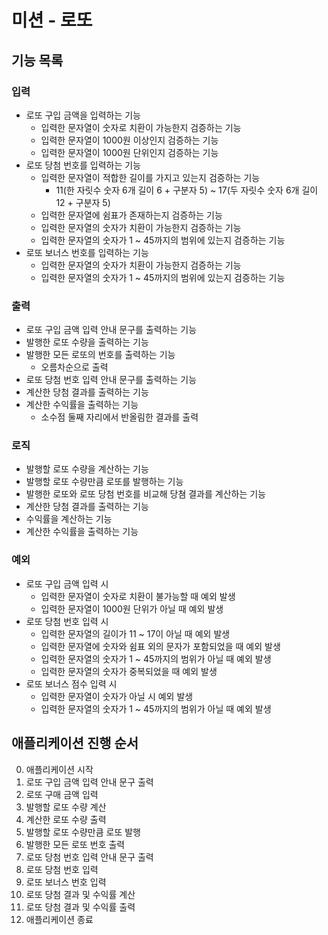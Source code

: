 # 미션 - 로또

## 기능 목록

### 입력

- 로또 구입 금액을 입력하는 기능
    - 입력한 문자열이 숫자로 치환이 가능한지 검증하는 기능
    - 입력한 문자열이 1000원 이상인지 검증하는 기능
    - 입력한 문자열이 1000원 단위인지 검증하는 기능
- 로또 당첨 번호를 입력하는 기능
    - 입력한 문자열이 적합한 길이를 가지고 있는지 검증하는 기능
        - 11(한 자릿수 숫자 6개 길이 6 + 구분자 5) ~ 17(두 자릿수 숫자 6개 길이 12 + 구분자 5)
    - 입력한 문자열에 쉼표가 존재하는지 검증하는 기능
    - 입력한 문자열의 숫자가 치환이 가능한지 검증하는 기능
    - 입력한 문자열의 숫자가 1 ~ 45까지의 범위에 있는지 검증하는 기능
- 로또 보너스 번호를 입력하는 기능
    - 입력한 문자열의 숫자가 치환이 가능한지 검증하는 기능
    - 입력한 문자열의 숫자가 1 ~ 45까지의 범위에 있는지 검증하는 기능

### 출력

- 로또 구입 금액 입력 안내 문구를 출력하는 기능
- 발행한 로또 수량을 출력하는 기능
- 발행한 모든 로또의 번호를 출력하는 기능
    - 오름차순으로 출력
- 로또 당첨 번호 입력 안내 문구를 출력하는 기능
- 계산한 당첨 결과를 출력하는 기능
- 계산한 수익률을 출력하는 기능
    - 소수점 둘째 자리에서 반올림한 결과를 출력

### 로직

- 발행할 로또 수량을 계산하는 기능
- 발행할 로또 수량만큼 로또를 발행하는 기능
- 발행한 로또와 로또 당첨 번호를 비교해 당쳠 결과를 계산하는 기능
- 계산한 당첨 결과를 출력하는 기능
- 수익률을 계산하는 기능
- 계산한 수익률을 출력하는 기능

### 예외

- 로또 구입 금액 입력 시
    - 입력한 문자열이 숫자로 치환이 불가능할 때 예외 발생
    - 입력한 문자열이 1000원 단위가 아닐 때 예외 발생
- 로또 당첨 번호 입력 시
    - 입력한 문자열의 길이가 11 ~ 17이 아닐 때 예외 발생
    - 입력한 문자열에 숫자와 쉼표 외의 문자가 포함되었을 때 예외 발생
    - 입력한 문자열의 숫자가 1 ~ 45까지의 범위가 아닐 때 예외 발생
    - 입력한 문자열의 숫자가 중복되었을 때 예외 발생
- 로또 보너스 점수 입력 시
    - 입력한 문자열이 숫자가 아닐 시 예외 발생
    - 입력한 문자열의 숫자가 1 ~ 45까지의 범위가 아닐 때 예외 발생

## 애플리케이션 진행 순서

0. 애플리케이션 시작
1. 로또 구입 금액 입력 안내 문구 출력
2. 로또 구매 금액 입력
3. 발행할 로또 수량 계산
4. 계산한 로또 수량 출력
5. 발행할 로또 수량만큼 로또 발행
6. 발행한 모든 로또 번호 출력
7. 로또 당첨 번호 입력 안내 문구 출력
8. 로또 당첨 번호 입력
9. 로또 보너스 번호 입력
10. 로또 당첨 결과 및 수익률 계산
11. 로또 당첨 결과 및 수익률 출력
12. 애플리케이션 종료